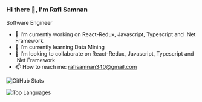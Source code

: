    ### Hi there 👋, I'm Rafi Samnan
  Software Engineer 

- 🔭 I’m currently working on React-Redux, Javascript, Typescript and .Net Framework
- 🌱 I’m currently learning Data Mining
- 👯 I’m looking to collaborate on React-Redux, Javascript, Typescript and .Net Framework
- 📫 How to reach me: rafisamnan340@gmail.com
  
![GitHub Stats](https://github-readme-stats.vercel.app/api?username=rafi340&show_icons=true&count_private=true&theme=default)

![Top Languages](https://github-readme-stats.vercel.app/api/top-langs/?username=rafi340&layout=compact&theme=default)


